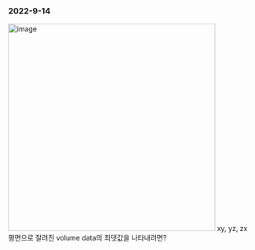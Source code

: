 <h3> 2022-9-14 </h3>
<img width="422" alt="image" src="https://user-images.githubusercontent.com/114863642/198875046-4f2d6184-98ee-4056-a2e3-d0b0f1dbf0d7.png">
xy, yz, zx 평면으로 잘려진 volume data의 최댓값을 나타내려면?
